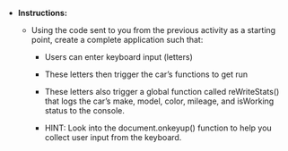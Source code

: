 * **Instructions:**

	* Using the code sent to you from the previous activity as a starting point, create a complete application such that:

		* Users can enter keyboard input (letters)

		* These letters then trigger the car’s functions to get run

		* These letters also trigger a global function called reWriteStats() that logs the car’s make, model, color, mileage, and isWorking status to the console.

		* HINT: Look into the document.onkeyup() function to help you collect user input from the keyboard.
